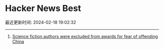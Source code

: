 # Hacker News Best

最近更新时间: 2024-02-18 19:02:32

--- 
1. [Science fiction authors were excluded from awards for fear of offending China](https://www.nbcnews.com/news/world/science-fiction-authors-excluded-hugo-awards-china-rcna139134) 
